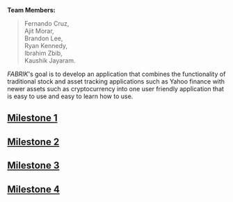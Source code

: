 **Team Members:**

> Fernando Cruz,                                                                                                                   
> Ajit Morar,                                                                        
> Brandon Lee,                          
> Ryan Kennedy,                        
> Ibrahim Zbib,                                                                   
> Kaushik Jayaram.

_FABRIK_'s goal is to develop an application that combines the functionality of traditional stock and asset tracking applications such as Yahoo finance with newer assets such as cryptocurrency into one user friendly application that is easy to use and easy to learn how to use.

## [Milestone 1](https://docs.google.com/document/d/1Gkk_KM_Rwr5IlpTnZ9iRSlZkPcUu0eP1jLXlz26bIdg/edit?usp=sharing)

## [Milestone 2](https://docs.google.com/document/d/1-_7p2jGdnlwxL2Km018s7W4V8ViZDClJKJM5Foo3f3M/edit?usp=sharing)

## [Milestone 3](https://docs.google.com/document/d/1BduENdPHzeMDJHQKwht9r_tq33Rf7nHm2rZWKmOUxZM/edit?usp=sharing)
   
## [Milestone 4](https://docs.google.com/document/d/1prbhir4Va3-l6GMT5KjeNVw3NDHPW2_Aq4DksRpcupo/edit?usp=sharing)

